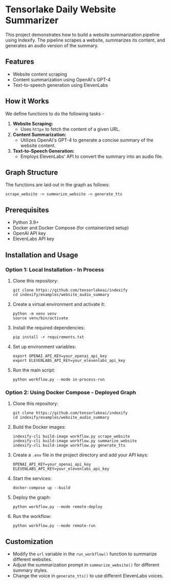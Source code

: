 # Tensorlake Daily Website Summarizer

This project demonstrates how to build a website summarization pipeline using Indexify. The pipeline scrapes a website, summarizes its content, and generates an audio version of the summary.

## Features

- Website content scraping
- Content summarization using OpenAI's GPT-4
- Text-to-speech generation using ElevenLabs


## How it Works

We define functions to do the following tasks - 
1. **Website Scraping:**
   - Uses `httpx` to fetch the content of a given URL.
2. **Content Summarization:**
   - Utilizes OpenAI's GPT-4 to generate a concise summary of the website content.
3. **Text-to-Speech Generation:**
   - Employs ElevenLabs' API to convert the summary into an audio file.

## Graph Structure

The functions are laid out in the graph as follows:

```
scrape_website -> summarize_website -> generate_tts
```

## Prerequisites

- Python 3.9+
- Docker and Docker Compose (for containerized setup)
- OpenAI API key
- ElevenLabs API key

## Installation and Usage

### Option 1: Local Installation - In Process

1. Clone this repository:
   ```
   git clone https://github.com/tensorlakeai/indexify
   cd indexify/examples/website_audio_summary
   ```

2. Create a virtual environment and activate it:
   ```
   python -m venv venv
   source venv/bin/activate
   ```

3. Install the required dependencies:
   ```
   pip install -r requirements.txt
   ```

4. Set up environment variables:
   ```
   export OPENAI_API_KEY=your_openai_api_key
   export ELEVENLABS_API_KEY=your_elevenlabs_api_key
   ```

5. Run the main script:
   ```
   python workflow.py --mode in-process-run
   ```

### Option 2: Using Docker Compose - Deployed Graph

1. Clone this repository:
   ```
   git clone https://github.com/tensorlakeai/indexify
   cd indexify/examples/website_audio_summary
   ```

2. Build the Docker images:
   ```
   indexify-cli build-image workflow.py scrape_website
   indexify-cli build-image workflow.py summarize_website
   indexify-cli build-image workflow.py generate_tts
   ```

3. Create a `.env` file in the project directory and add your API keys:
   ```
   OPENAI_API_KEY=your_openai_api_key
   ELEVENLABS_API_KEY=your_elevenlabs_api_key
   ```

4. Start the services:
   ```
   docker-compose up --build
   ```

5. Deploy the graph:
   ```
   python workflow.py --mode remote-deploy
   ```

6. Run the workflow:
   ```
   python workflow.py --mode remote-run
   ```

## Customization

- Modify the `url` variable in the `run_workflow()` function to summarize different websites.
- Adjust the summarization prompt in `summarize_website()` for different summary styles.
- Change the voice in `generate_tts()` to use different ElevenLabs voices.
